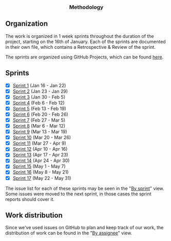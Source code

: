 <h3 align="center">Methodology</h3>

## Organization

The work is organized in 1 week sprints throughout the duration of the project, starting on the 16th of January.
Each of the sprints are documented in their own file, which contains a Retrospective & Review of the sprint. 

The sprints are organized using GitHub Projects, which can be found [here](https://github.com/users/thedatasnok/projects/3).

## Sprints

- [x] [Sprint 1](docs/sprints/SPRINT1.md) (Jan 16 - Jan 22)
- [x] [Sprint 2](docs/sprints/SPRINT2.md) (Jan 23 - Jan 29)
- [x] [Sprint 3](docs/sprints/SPRINT3.md) (Jan 30 - Feb 5)
- [x] [Sprint 4](docs/sprints/SPRINT4.md) (Feb 6 - Feb 12)
- [x] [Sprint 5](docs/sprints/SPRINT5.md) (Feb 13 - Feb 19)
- [x] [Sprint 6](docs/sprints/SPRINT6.md) (Feb 20 - Feb 26)
- [x] [Sprint 7](docs/sprints/SPRINT7.md) (Feb 27 - Mar 5)
- [x] [Sprint 8](docs/sprints/SPRINT8.md) (Mar 6 - Mar 12)
- [x] [Sprint 9](docs/sprints/SPRINT9.md) (Mar 13 - Mar 19)
- [x] [Sprint 10](docs/sprints/SPRINT10.md) (Mar 20 - Mar 26)
- [x] [Sprint 11](docs/sprints/SPRINT11.md) (Mar 27 - Apr 9)
- [x] [Sprint 12](docs/sprints/SPRINT12.md) (Apr 10 - Apr 16)
- [x] [Sprint 13](docs/sprints/SPRINT13.md) (Apr 17 - Apr 23)
- [x] [Sprint 14](docs/sprints/SPRINT14.md) (Apr 24 - Apr 30)
- [x] [Sprint 15](docs/sprints/SPRINT15.md) (May 1 - May 7)
- [x] [Sprint 16](docs/sprints/SPRINT16.md) (May 8 - May 21)
- [x] [Sprint 17](docs/sprints/SPRINT17.md) (May 22 - May 31)

The issue list for each of these sprints may be seen in the "[By sprint](https://github.com/users/thedatasnok/projects/3/views/3)" view. Some issues were moved to the next sprint, in those cases the sprint reports should cover it.

## Work distribution

Since we've used issues on GitHub to plan and keep track of our work, the distribution of work can be found in the "[By assignee](https://github.com/users/thedatasnok/projects/3/views/6)" view.

